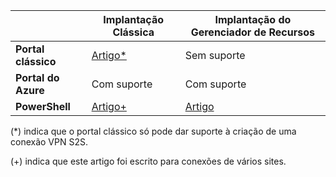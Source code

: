 | | **Implantação Clássica** | **Implantação do Gerenciador de Recursos** |
|----------------------------------------|--------------|----------------------|
| **Portal clássico** |[Artigo*](../articles/vpn-gateway/vpn-gateway-site-to-site-create.md) | Sem suporte |
| **Portal do Azure** | Com suporte | Com suporte |
| **PowerShell** |[Artigo+](..articles/vpn-gateway/vpn-gateway-multi-site.md) | [Artigo](..articles/vpn-gateway/vpn-gateway-create-site-to-site-rm-powershell.md)| 

(*) indica que o portal clássico só pode dar suporte à criação de uma conexão VPN S2S.

(+) indica que este artigo foi escrito para conexões de vários sites.

<!---HONumber=AcomDC_0323_2016-->